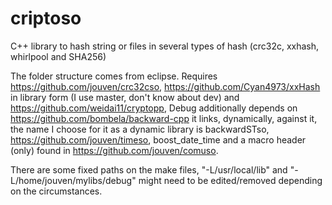 # criptoso
C++ library to hash string or files in several types of hash (crc32c, xxhash, whirlpool and SHA256)

The folder structure comes from eclipse. Requires https://github.com/jouven/crc32cso, https://github.com/Cyan4973/xxHash in library form (I use master, don't know about dev) and https://github.com/weidai11/cryptopp, Debug additionally depends on https://github.com/bombela/backward-cpp it links, dynamically, against it, the name I choose for it as a dynamic library is backwardSTso, https://github.com/jouven/timeso, boost_date_time and a macro header (only) found in https://github.com/jouven/comuso.

There are some fixed paths on the make files, "-L/usr/local/lib" and "-L/home/jouven/mylibs/debug" might need to be edited/removed depending on the circumstances.

